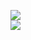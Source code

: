 [![](https://img.shields.io/badge/Made%20With-Github%20Spray-lightgrey.svg?style=for-the-badge&logo=github)](https://github.com/Annihil/github-spray#6677)  
[![](https://i.imgur.com/2DrTn0Z.gif)](https://github.com/Annihil/github-spray)